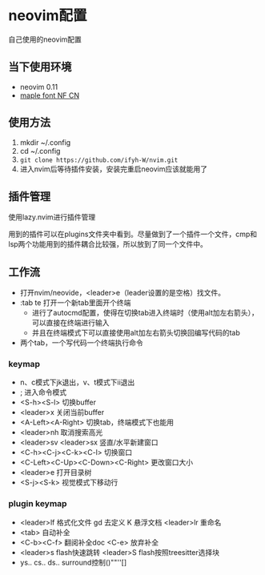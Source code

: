 # neovim配置

自己使用的neovim配置

## 当下使用环境
- neovim 0.11
- [maple font NF CN](https://github.com/ifyh-W/ifyh-Maple-Font)

## 使用方法
1. mkdir ~/.config
2. cd ~/.config
3. `git clone https://github.com/ifyh-W/nvim.git`
4. 进入nvim后等待插件安装，安装完重启neovim应该就能用了

## 插件管理

使用lazy.nvim进行插件管理

用到的插件可以在plugins文件夹中看到。尽量做到了一个插件一个文件，cmp和lsp两个功能用到的插件耦合比较强，所以放到了同一个文件中。

## 工作流

- 打开nvim/neovide，\<leader\>e（leader设置的是空格）找文件。
- :tab te 打开一个新tab里面开个终端
  - 进行了autocmd配置，使得在切换tab进入终端时（使用alt加左右箭头），可以直接在终端进行输入
  - 并且在终端模式下可以直接使用alt加左右箭头切换回编写代码的tab
- 两个tab，一个写代码一个终端执行命令

### keymap

- n、c模式下jk退出，v、t模式下ii退出
- ; 进入命令模式
- \<S-h\>\<S-l\> 切换buffer
- \<leader\>x 关闭当前buffer
- \<A-Left\>\<A-Right\> 切换tab，终端模式下也能用
- \<leader\>nh 取消搜索高光
- \<leader\>sv \<leader\>sx 竖直/水平新建窗口
- \<C-h\>\<C-j\>\<C-k\>\<C-l\> 切换窗口
- \<C-Left\>\<C-Up\>\<C-Down\>\<C-Right\> 更改窗口大小
- \<leader\>e 打开目录树
- \<S-j\>\<S-k\> 视觉模式下移动行

### plugin keymap

- \<leader\>lf 格式化文件 gd 去定义 K 悬浮文档 \<leader\>lr 重命名
- \<tab\> 自动补全
- \<C-b\>\<C-f\> 翻阅补全doc \<C-e\> 放弃补全
- \<leader\>s flash快速跳转 \<leader\>S flash按照treesitter选择块
- ys.. cs.. ds.. surround控制()""''[]

